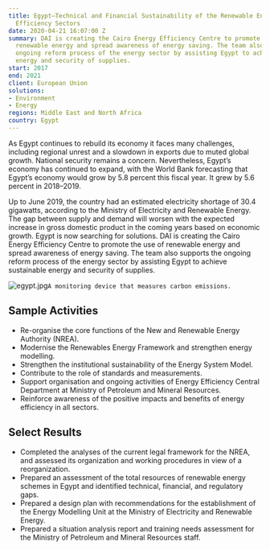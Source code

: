 ```yaml
---
title: Egypt—Technical and Financial Sustainability of the Renewable Energy and Energy
  Efficiency Sectors
date: 2020-04-21 16:07:00 Z
summary: DAI is creating the Cairo Energy Efficiency Centre to promote the use of
  renewable energy and spread awareness of energy saving. The team also supports the
  ongoing reform process of the energy sector by assisting Egypt to achieve sustainable
  energy and security of supplies.
start: 2017
end: 2021
client: European Union
solutions:
- Environment
- Energy
regions: Middle East and North Africa
country: Egypt
---
```


As Egypt continues to rebuild its economy it faces many challenges, including regional unrest and a slowdown in exports due to muted global growth. National security remains a concern. Nevertheless, Egypt’s economy has continued to expand, with the World Bank forecasting that Egypt’s economy would grow by 5.8 percent this fiscal year. It grew by 5.6 percent in 2018–2019.

Up to June 2019, the country had an estimated electricity shortage of 30.4 gigawatts, according to the Ministry of Electricity and Renewable Energy. The gap between supply and demand will worsen with the expected increase in gross domestic product in the coming years based on economic growth. Egypt is now searching for solutions. DAI is creating the Cairo Energy Efficiency Centre to promote the use of renewable energy and spread awareness of energy saving. The team also supports the ongoing reform process of the energy sector by assisting Egypt to achieve sustainable energy and security of supplies.

![egypt.jpg](/uploads/egypt.jpg)`A monitoring device that measures carbon emissions.`

## Sample Activities

* Re-organise the core functions of the New and Renewable Energy Authority (NREA).
* Modernise the Renewables Energy Framework and strengthen energy modelling.
* Strengthen the institutional sustainability of the Energy System Model.
* Contribute to the role of standards and measurements.
* Support organisation and ongoing activities of Energy Efficiency Central Department at Ministry of Petroleum and Mineral Resources.
* Reinforce awareness of the positive impacts and benefits of energy efficiency in all sectors.

## Select Results

* Completed the analyses of the current legal framework for the NREA, and assessed its organization and working procedures in view of a reorganization.
* Prepared an assessment of the total resources of renewable energy schemes in Egypt and identified technical, financial, and regulatory gaps.
* Prepared a design plan with recommendations for the establishment of the Energy Modelling Unit at the Ministry of Electricity and Renewable Energy. 
* Prepared a situation analysis report and training needs assessment for the Ministry of Petroleum and Mineral Resources staff.